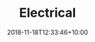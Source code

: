 ---
title: "Electrical"
date: 2018-11-18T12:33:46+10:00
weight: 1
excerpt: Lighting, outlets, breaker issues, fixture installs, troubleshooting, code compliance.
---